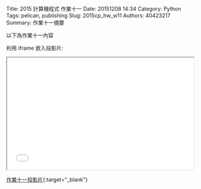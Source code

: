 Title: 2015 計算機程式 作業十一
Date: 20151208 14:34
Category: Python
Tags: pelican, publishing
Slug: 2015cp_hw_w11
Authors: 40423217
Summary: 作業十一摘要

以下為作業十一內容

利用 iframe 嵌入投影片:

<iframe src="40423217_cp_w11_p.html" width="500" height="300"></iframe>

[作業十一投影片](40423217_cp_w11_p.html){:target="_blank"}